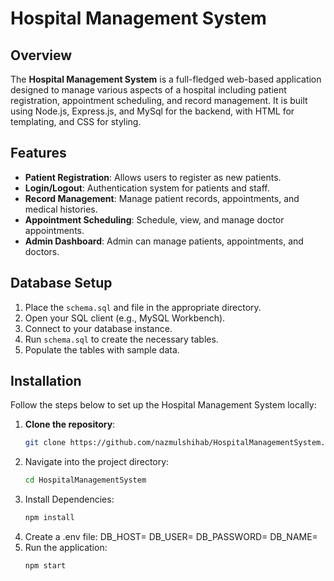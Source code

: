 # Hospital Management System

## Overview
The **Hospital Management System** is a full-fledged web-based application designed to manage various aspects of a hospital 
including patient registration, appointment scheduling, and record management. It is built using Node.js, Express.js, and MySql for the backend, 
with HTML for templating, and CSS for styling.

## Features
- **Patient Registration**: Allows users to register as new patients.
- **Login/Logout**: Authentication system for patients and staff.
- **Record Management**: Manage patient records, appointments, and medical histories.
- **Appointment Scheduling**: Schedule, view, and manage doctor appointments.
- **Admin Dashboard**: Admin can manage patients, appointments, and doctors.

## Database Setup
1. Place the `schema.sql` and file in the appropriate directory.
2. Open your SQL client (e.g., MySQL Workbench).
3. Connect to your database instance.
4. Run `schema.sql` to create the necessary tables.
5. Populate the tables with sample data.

## Installation
Follow the steps below to set up the Hospital Management System locally:

1. **Clone the repository**:
   ```bash
   git clone https://github.com/nazmulshihab/HospitalManagementSystem.git
2. Navigate into the project directory:
   ```bash
   cd HospitalManagementSystem
3. Install Dependencies:
   ```bash
   npm install
4. Create a .env file:
   DB_HOST=<hostname>
   DB_USER=<username>
   DB_PASSWORD=<password>
   DB_NAME=<db name>
5. Run the application:
   ```bash
   npm start
